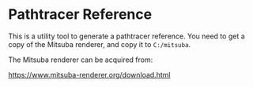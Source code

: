 
# Pathtracer Reference

This is a utility tool to generate a pathtracer reference.
You need to get a copy of the Mitsuba renderer, and copy it to `C:/mitsuba`.

The Mitsuba renderer can be acquired from:

https://www.mitsuba-renderer.org/download.html
